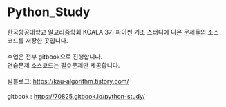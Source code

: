 # Python_Study


한국항공대학교 알고리즘학회 KOALA 3기 파이썬 기초 스터디에 나온 문제들의 소스 코드를 저장한 곳입니다.
<br/><br/>
수업은 전부 gitbook으로 진행합니다.
<br/>
연습문제 소스코드는 필수문제만 제공합니다.
<br/><br/>
팀블로그: https://kau-algorithm.tistory.com/ <br/><br/>
gitbook : https://70825.gitbook.io/python-study/
